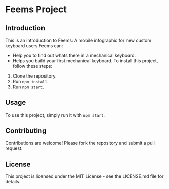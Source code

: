 # Feems Project

## Introduction
This is an introduction to Feems: A mobile infographic for new custom keyboard users
Feems can:
- Help you to find out whats there in a mechanical keyboard.
- Helps you build your first mechanical keyboard.
To install this project, follow these steps:
1. Clone the repository.
2. Run `npm install`.
3. Run `npm start`.

## Usage
To use this project, simply run it with `npm start`.

## Contributing
Contributions are welcome! Please fork the repository and submit a pull request.

## License
This project is licensed under the MIT License - see the LICENSE.md file for details.
